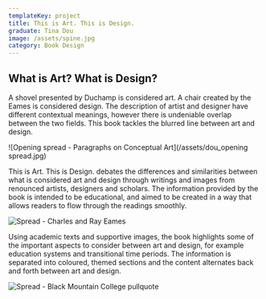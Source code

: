 ```yaml
---
templateKey: project
title: This is Art. This is Design.
graduate: Tina Dou
image: /assets/spine.jpg
category: Book Design
---
```

## What is Art? What is Design?

A shovel presented by Duchamp is considered art. A chair created by the Eames is considered design. The description of artist and designer have different contextual meanings, however there is undeniable overlap between the two fields. This book tackles the blurred line between art and design.

![Opening spread - Paragraphs on Conceptual Art](/assets/dou_opening spread.jpg)

This is Art. This is Design. debates the differences and similarities between what is considered art and design through writings and images from renounced artists, designers and scholars. The information provided by the book is intended to be educational, and aimed to be created in a way that allows readers to flow through the readings smoothly. 

![Spread - Charles and Ray Eames ](/assets/dou_spread1.jpg)

Using academic texts and supportive images, the book highlights some of the important aspects to consider between art and design, for example education systems and transitional time periods. The information is separated into coloured, themed sections and the content alternates back and forth between art and design.

![Spread - Black Mountain College pullquote](/assets/dou_spread2.jpg)
